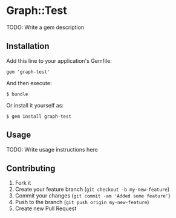 # Graph::Test

TODO: Write a gem description

## Installation

Add this line to your application's Gemfile:

    gem 'graph-test'

And then execute:

    $ bundle

Or install it yourself as:

    $ gem install graph-test

## Usage

TODO: Write usage instructions here

## Contributing

1. Fork it
2. Create your feature branch (`git checkout -b my-new-feature`)
3. Commit your changes (`git commit -am 'Added some feature'`)
4. Push to the branch (`git push origin my-new-feature`)
5. Create new Pull Request
